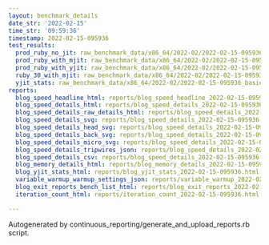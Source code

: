 ```yaml
---
layout: benchmark_details
date_str: '2022-02-15'
time_str: '09:59:36'
timestamp: 2022-02-15-095936
test_results:
  prod_ruby_no_jit: raw_benchmark_data/x86_64/2022-02/2022-02-15-095936_basic_benchmark_prod_ruby_no_jit.json
  prod_ruby_with_mjit: raw_benchmark_data/x86_64/2022-02/2022-02-15-095936_basic_benchmark_prod_ruby_with_mjit.json
  prod_ruby_with_yjit: raw_benchmark_data/x86_64/2022-02/2022-02-15-095936_basic_benchmark_prod_ruby_with_yjit.json
  ruby_30_with_mjit: raw_benchmark_data/x86_64/2022-02/2022-02-15-095936_basic_benchmark_ruby_30_with_mjit.json
  yjit_stats: raw_benchmark_data/x86_64/2022-02/2022-02-15-095936_basic_benchmark_yjit_stats.json
reports:
  blog_speed_headline_html: reports/blog_speed_headline_2022-02-15-095936.html
  blog_speed_details_html: reports/blog_speed_details_2022-02-15-095936.html
  blog_speed_details_raw_details_html: reports/blog_speed_details_2022-02-15-095936.raw_details.html
  blog_speed_details_svg: reports/blog_speed_details_2022-02-15-095936.svg
  blog_speed_details_head_svg: reports/blog_speed_details_2022-02-15-095936.head.svg
  blog_speed_details_back_svg: reports/blog_speed_details_2022-02-15-095936.back.svg
  blog_speed_details_micro_svg: reports/blog_speed_details_2022-02-15-095936.micro.svg
  blog_speed_details_tripwires_json: reports/blog_speed_details_2022-02-15-095936.tripwires.json
  blog_speed_details_csv: reports/blog_speed_details_2022-02-15-095936.csv
  blog_memory_details_html: reports/blog_memory_details_2022-02-15-095936.html
  blog_yjit_stats_html: reports/blog_yjit_stats_2022-02-15-095936.html
  variable_warmup_warmup_settings_json: reports/variable_warmup_2022-02-15-095936.warmup_settings.json
  blog_exit_reports_bench_list_html: reports/blog_exit_reports_2022-02-15-095936.bench_list.html
  iteration_count_html: reports/iteration_count_2022-02-15-095936.html

---
```

Autogenerated by continuous_reporting/generate_and_upload_reports.rb script.

